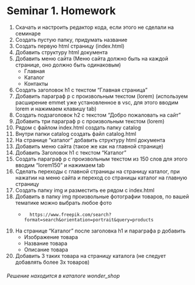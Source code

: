 # Seminar 1. Homework


1. Скачать и настроить редактор кода, если этого не сделали на семинаре
2. Создать пустую папку, придумать название
3. Создать первую html страницу (index.html)
4. Добавить структуру html документа
5. Добавить меню сайта (Меню сайта должно быть на каждой странице, оно должно быть одинаковым)
    - Главная
    - Каталог
    - Контакты
6. Создать заголовок h1 с текстом “Главная страница”
7. Добавить параграф p с произвольным текстом (lorem) (используем расширение emmet уже установленное в vsc, для этого вводим lorem и нажимаем клавишу tab)
8. Создать подзаголовок h2 с текстом “Добро пожаловать на сайт”
9. Добавить три параграф p с произвольным текстом (lorem)
10. Рядом с файлом index.html создать папку catalog
11. Внутри папки catalog создать файл catalog.html
12. На странице “каталог” добавить структуру html документа
13. Добавить меню сайта (такое же как на главной странице)
14. Добавить Заголовок h1 с текстом “Каталог”
15. Создать параграф p с произвольным текстом из 150 слов для этого вводим “lorem150” и нажимаем tab
16. Сделать переходы с главной страницы на страницу каталог, при нажатии на меню сайта и переход со страницы каталог на главную страницу
17. Создать папку img и разместить ее рядом с index.html
18. Добавить в папку img произвольные фотографии товаров, по вашей тематике можно выбрать любое фото 
    -       https://www.freepik.com/search?format=search&orientation=portrait&query=products
19. На странице “Каталог” после заголовка h1 и параграфа p добавить
    - Изображение товара
    - Название товара
    - Описание товара
20. Добавить 3 таких товара на страницу каталога (не следует добавлять более 3х товаров)

###### Решение находится в каталоге *wonder_shop*